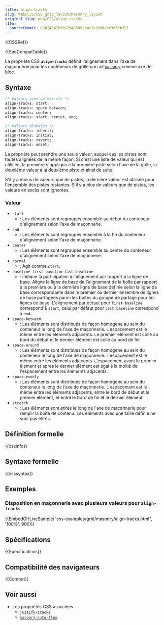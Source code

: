 ```yaml
---
title: align-tracks
slug: Web/CSS/CSS_grid_layout/Masonry_layout
original_slug: Web/CSS/align-tracks
l10n:
  sourceCommit: 02024642bdb12940509cb4c7e2e60cbc3d62bf21
---
```


{{CSSRef}}

{{SeeCompatTable}}

La propriété CSS **`align-tracks`** définit l'alignement dans l'axe de maçonnerie pour les conteneurs de grille qui ont [`masonry`](/fr/docs/Web/CSS/CSS_Grid_Layout/Masonry_Layout) comme axe de bloc.

## Syntaxe

```css
/* Valeurs avec un mot-clé */
align-tracks: start;
align-tracks: space-between;
align-tracks: center;
align-tracks: start, center, end;

/* Valeurs globales */
align-tracks: inherit;
align-tracks: initial;
align-tracks: revert;
align-tracks: unset;
```

La propriété peut prendre une seule valeur, auquel cas les pistes sont toutes alignées de la même façon. Si c'est une liste de valeur qui est utilisée, la première s'applique à la première piste selon l'axe de la grille, la deuxième valeur à la deuxième piste et ainsi de suite.

S'il y a moins de valeurs que de pistes, la dernière valeur est utilisée pour l'ensemble des pistes restantes. S'il y a plus de valeurs que de pistes, les valeurs en excès sont ignorées.

### Valeur

- `start`
  - : Les éléments sont regroupés ensemble au début du conteneur d'alignement selon l'axe de maçonnerie.
- `end`
  - : Les éléments sont regroupés ensemble à la fin du conteneur d'alignement selon l'axe de maçonnerie.
- `center`
  - : Les éléments sont regroupés ensemble au centre du conteneur d'alignement selon l'axe de maçonnerie.
- `normal`
  - : Agit comme `start`.
- `baseline first baseline`
  `last baseline`
  - : Indique la participation à l'alignement par rapport à la ligne de base. Aligne la ligne de base de l'alignement de la boîte par rapport à la première ou à la dernière ligne de base définie selon la ligne de base correspondante dans le premier ou dernier ensemble de lignes de base partagées parmi les boîtes du groupe de partage pour les lignes de base.
    L'alignement par défaut pour `first baseline` correspond à `start`, celui par défaut pour `last baseline` correspond à `end`.
- `space-between`
  - : Les éléments sont distribués de façon homogène au sein du conteneur le long de l'axe de maçonnerie. L'espacement est le même entre les éléments adjacents. Le premier élément est collé au bord du début et le dernier élément est collé au bord de fin.
- `space-around`
  - : Les éléments sont distribués de façon homogène au sein du conteneur le long de l'axe de maçonnerie. L'espacement est le même entre les éléments adjacents. L'espacement avant le premier élément et après le dernier élément est égal à la moitié de l'espacement entre les éléments adjacents.
- `space-evenly`
  - : Les éléments sont distribués de façon homogène au sein du conteneur le long de l'axe de maçonnerie. L'espacement est le même entre les éléments adjacents, entre le bord de début et le premier élément, et entre le bord de fin et le dernier élément.
- `stretch`
  - : Les éléments sont étirés le long de l'axe de maçonnerie pour remplir la boîte de contenu. Les éléments avec une taille définie ne sont pas étirés.

## Définition formelle

{{cssinfo}}

## Syntaxe formelle

{{csssyntax}}

## Exemples

### Disposition en maçonnerie avec plusieurs valeurs pour `align-tracks`

{{EmbedGHLiveSample("css-examples/grid/masonry/align-tracks.html", '100%', 900)}}

## Spécifications

{{Specifications}}

## Compatibilité des navigateurs

{{Compat}}

## Voir aussi

- Les propriétés CSS associées&nbsp;:
  - [`justify-tracks`](/fr/docs/Web/CSS/justify-tracks)
  - [`masonry-auto-flow`](/fr/docs/Web/CSS/masonry-auto-flow)
